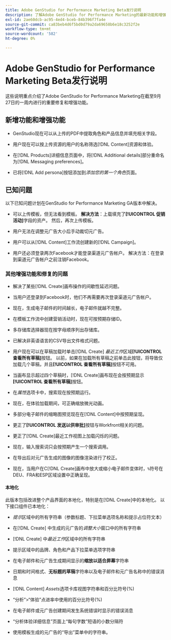 ```yaml
---
title: Adobe GenStudio for Performance Marketing Beta发行说明
description: 了解Adobe GenStudio for Performance Marketing的最新功能和增强功能。
exl-id: 2ae60dcb-ac95-4ed4-bceb-84b396f7fa4e
source-git-commit: ca83beb4d6f5bd0d79a2da69658b6e18c3252f2e
workflow-type: tm+mt
source-wordcount: '582'
ht-degree: 0%

---
```


# Adobe GenStudio for Performance Marketing Beta发行说明

这些说明重点介绍了Adobe GenStudio for Performance Marketing在截至9月27日的一周内进行的重要修复和增强功能。

## 新增功能和增强功能

* GenStudio现在可以从上传的PDF中提取角色和产品信息并填充相关字段。<!-- GS-3806 -->

* 用户现在可以按上传资源的用户的名称筛选[!DNL Content]资源和体验。<!-- GS-1808 -->

* 在[!DNL Products]详细信息页面中，将[!DNL Additional details]部分重命名为[!DNL Messaging preferences]。<!-- GS-5133 5134 -->

* 已将[!DNL Add persona]按钮添加到&#x200B;_添加您的第一个角色_&#x200B;页面。<!-- GS-5132 -->

## 已知问题

以下已知问题计划在GenStudio for Performance Marketing GA版本中解决。

* 可以上传模板，但无法看到模板。 **解决方法**：上载填充了&#x200B;**[!UICONTROL 促销活动]**&#x200B;字段的资产。 然后，再次上传模板。<!-- GS-4815 5650-->

* 用户无法在调整元广告大小后手动裁切元广告。<!-- GS-5871 -->

* 用户可以从[!DNL Content]工作流创建新的[!DNL Campaign]。<!-- GS-5650 -->

* 用户还必须登录两次Facebook才能登录渠道元广告帐户。 解决方法：在登录到渠道元广告帐户之前注销Facebook。<!-- GS-3009 -->

### 其他增强功能和修复的问题

* 解决了某些[!DNL Create]画布操作的间歇性延迟问题。<!-- GS-5203 -->

* 当用户还登录到Facebook时，他们不再需要再次登录渠道元广告帐户。<!-- GS-4806 -->

* 现在，生成电子邮件的时间越长，电子邮件就越不完整。<!-- GS-5209 -->

* 在模板工作流中创建营销活动时，现在可按预期存储ID。 <!-- GS-4923 -->

* 多存储库选择器现在按字母顺序列出存储库。<!-- GS-5553 -->

* 已解决非英语语言的CSV导出文件格式问题。<!-- GS-5141 -->

* 用户现在可以在草稿加载时单击[!DNL Create] _最近工作_&#x200B;区域&#x200B;**[!UICONTROL 查看所有草稿]**&#x200B;按钮。 以前，如果在加载所有草稿之前单击此按钮，将导致仅加载几个草稿，并且&#x200B;**[!UICONTROL 查看所有草稿]**&#x200B;按钮不可用。<!-- GS-3938 -->

* 当画布显示超过四个草稿时，[!DNL Create]画布现在会按预期显示&#x200B;**[!UICONTROL 查看所有草稿]**&#x200B;按钮。<!-- GS-5588 -->

* 在&#x200B;_属性_&#x200B;选项卡中，搜索现在按预期运行。<!-- GS-5658 -->

* 现在，在体验加载期间，可正确缩放微光动画。<!-- GS-5574 -->

* 多部分电子邮件的缩略图预览现在在[!DNL Content]中按预期呈现。<!-- GS-5258 -->

* 更正了&#x200B;**[!UICONTROL 发送以供审批]**&#x200B;按钮与Workfront相关的问题。<!-- GS-5847 -->

* 更正了[!DNL Create]最近工作视图上加载闪烁的问题。<!-- GS-5589 -->

* 现在，输入搜索词只会按预期产生一个搜索调用。 <!-- GS-2999 -->

* 在导出后对元广告生成的图像的图像渲染进行了校正。<!-- GS-5749 -->

* 现在，当用户在C[!DNL Create]画布中放大或缩小电子邮件变体时，`%`符号在DEU、FRA和ESP区域设置中正确呈现。<!-- GS-5007 -->


#### 本地化

此版本包括改进整个产品界面的本地化，特别是在[!DNL Create]中的本地化。 以下接口组件已本地化： <!-- GS-5295 -->

* _提示_&#x200B;区域中的所有字符串（参数标题、下拉菜单选项名称和提示占位符文本）<!-- GS-5027 -->

* 在[!DNL Create] <!-- GS-5035 -->中生成的元广告的&#x200B;_调整大小_&#x200B;窗口中的所有字符串

* [!DNL Create] <!-- GS-5037 -->中&#x200B;_最近工作_&#x200B;区域中的所有字符串

* 提示区域<!-- GS-5293 -->中的品牌、角色和产品下拉菜单选项字符串

* 在电子邮件和元广告生成<!-- GS-5063 -->期间显示的&#x200B;**缩放以适合屏幕**&#x200B;字符串

* 日期和时间格式、**无标题的草稿**&#x200B;字符串以及电子邮件和元广告名称<!-- GS-5023 5022 5048-->中的错误消息

* [!DNL Content] _Assets_&#x200B;选项卡库视图字符串和百分比符号(%) <!-- GS-4983 4984-->

* “分析”>“体验”点进率中使用的百分比符号(%)<!-- GS-4279 -->

* 在电子邮件或元广告创建期间发生系统错误时显示的错误消息<!-- GS-5061 -->

* “分析体验详细信息”页面<!-- GS-4986 -->上“每句字数”短语的小数分隔符

* 使用模板生成的元广告的“导出”菜单中的字符串。<!-- GS-5031 -->

